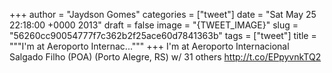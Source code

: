 
+++
author = "Jaydson Gomes"
categories = ["tweet"]
date = "Sat May 25 22:18:00 +0000 2013"
draft = false
image = "{TWEET_IMAGE}"
slug = "56260cc90054777f7c362b2f25ace60d7841363b"
tags = ["tweet"]
title = """I'm at Aeroporto Internac..."""
+++
I'm at Aeroporto Internacional Salgado Filho (POA) (Porto Alegre, RS) w/ 31 others http://t.co/EPpyvnkTQ2
